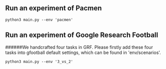 ## Run an experiment of Pacmen
```
python3 main.py --env 'pacmen'
```

## Run an experiment of Google Research Football
######We handcrafted four tasks in GRF. Please firstly add  these four tasks into gfootball default settings, which can be found in 'env/scenarios'.
```
python3 main.py --env '3_vs_2'
```